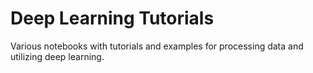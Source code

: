 # Deep Learning Tutorials
Various notebooks with tutorials and examples for processing data and utilizing deep learning.

